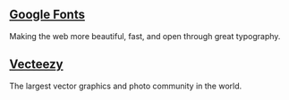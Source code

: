 ## [Google Fonts][1]
Making the web more beautiful, fast, and open through great typography.

## [Vecteezy][2]
The largest vector graphics and photo community in the world.

[1]: https://fonts.google.com "Google Fonts"
[2]: https://www.vecteezy.com "Vecteezy"
